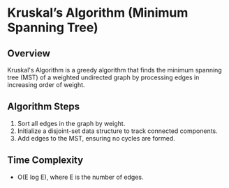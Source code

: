 # Kruskal’s Algorithm (Minimum Spanning Tree)

## Overview
Kruskal's Algorithm is a greedy algorithm that finds the minimum spanning tree (MST) of a weighted undirected graph by processing edges in increasing order of weight.

## Algorithm Steps
1. Sort all edges in the graph by weight.
2. Initialize a disjoint-set data structure to track connected components.
3. Add edges to the MST, ensuring no cycles are formed.

## Time Complexity
- O(E log E), where E is the number of edges.

